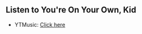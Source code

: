 ## Listen to You're On Your Own, Kid
- YTMusic: [Click here](https://music.youtube.com/watch?v=fKgoo_KT6aM)